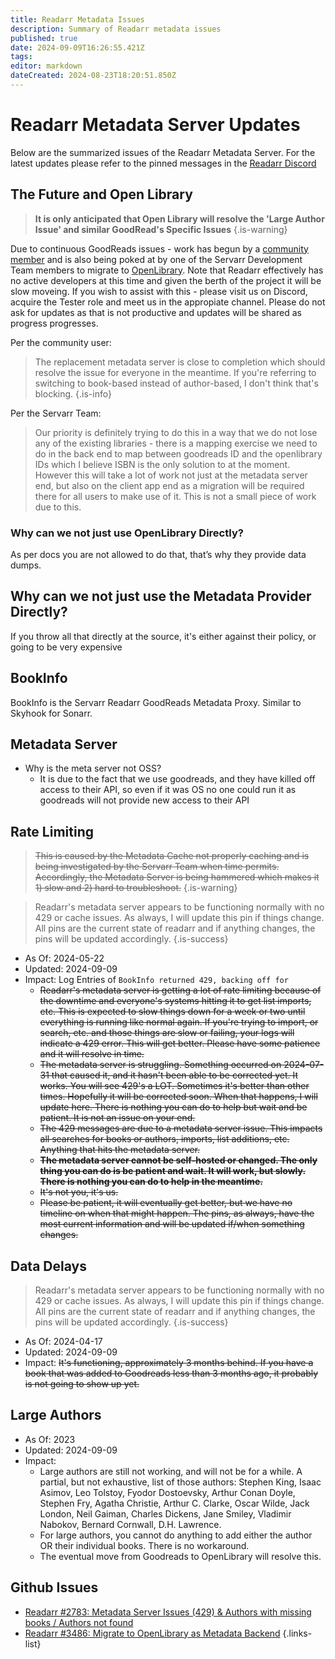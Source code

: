 ```yaml
---
title: Readarr Metadata Issues
description: Summary of Readarr metadata issues
published: true
date: 2024-09-09T16:26:55.421Z
tags: 
editor: markdown
dateCreated: 2024-08-23T18:20:51.850Z
---
```


# Readarr Metadata Server Updates

Below are the summarized issues of the Readarr Metadata Server.
For the latest updates please refer to the pinned messages in the [Readarr Discord](https://readarr.com/discord)

## The Future and Open Library

> **It is only anticipated that Open Library will resolve the 'Large Author Issue' and similar GoodRead's Specific Issues**
{.is-warning}

Due to continuous GoodReads issues - work has begun by a [community member](https://github.com/Saghen/open-library-proxy) and is also being poked at by one of the Servarr Development Team members to migrate to [OpenLibrary](https://openlibrary.org/).  Note that Readarr effectively has no active developers at this time and given the berth of the project it will be slow moveing.  If you wish to assist with this - please visit us on Discord, acquire the Tester role and meet us in the appropiate channel.  Please do not ask for updates as that is not productive and updates will be shared as progress progresses.

Per the community user:

> The replacement metadata server is close to completion which should resolve the issue for everyone in the meantime. If you're referring to switching to book-based instead of author-based, I don't think that's blocking.
{.is-info}

Per the Servarr Team:

> Our priority is definitely trying to do this in a way that we do not lose any of the existing libraries - there is a mapping exercise we need to do in the back end to map between goodreads ID and the openlibrary IDs which I believe ISBN is the only solution to at the moment. However this will take a lot of work not just at the metadata server end, but also on the client app end as a migration will be required there for all users to make use of it. This is not a small piece of work due to this.

### Why can we not just use OpenLibrary Directly?

As per docs you are not allowed to do that, that’s why they provide data dumps.

## Why can we not just use the Metadata Provider Directly?

If you throw all that directly at the source, it's either against their policy, or going to be very expensive

## BookInfo

BookInfo is the Servarr Readarr GoodReads Metadata Proxy. Similar to Skyhook for Sonarr.

## Metadata Server

- Why is the meta server not OSS?
  - It is due to the fact that we use goodreads, and they have killed off access to their API, so even if it was OS no one could run it as goodreads will not provide new access to their API

## Rate Limiting

> ~~This is caused by the Metadata Cache not properly caching and is being investigated by the Servarr Team when time permits.  Accordingly, the Metadata Server is being hammered which makes it 1) slow and 2) hard to troubleshoot.~~
{.is-warning}

> Readarr's metadata server appears to be functioning normally with no 429 or cache issues. As always, I will update this pin if things change. All pins are the current state of readarr and if anything changes, the pins will be updated accordingly.
{.is-success}


- As Of: 2024-05-22
- Updated: 2024-09-09
- Impact: Log Entries of `BookInfo returned 429, backing off for `
  - ~~Readarr's metadata server is getting a lot of rate limiting because of the downtime and everyone's systems hitting it to get list imports, etc. This is expected to slow things down for a week or two until everything is running like normal again. If you're trying to import, or search, etc. and those things are slow or failing, your logs will indicate a 429 error. This will get better. Please have some patience and it will resolve in time.~~
  - ~~The metadata server is struggling. Something occurred on 2024-07-31 that caused it, and it hasn't been able to be corrected yet. It works. You will see 429's a LOT. Sometimes it's better than other times. Hopefully it will be corrected soon. When that happens, I will update here. There is nothing you can do to help but wait and be patient. It is not an issue on your end.~~
  - ~~The 429 messages are due to a metadata server issue. This impacts all searches for books or authors, imports, list additions, etc. Anything that hits the metadata server.~~
  - ~~**The metadata server cannot be self-hosted or changed. The only thing you can do is be patient and wait. It will work, but slowly. There is nothing you can do to help in the meantime.**~~
  - ~~It's not you, it's us.~~
  - ~~Please be patient, it will eventually get better, but we have no timeline on when that might happen. The pins, as always, have the most current information and will be updated if/when something changes.~~

## Data Delays

> Readarr's metadata server appears to be functioning normally with no 429 or cache issues. As always, I will update this pin if things change. All pins are the current state of readarr and if anything changes, the pins will be updated accordingly.
{.is-success}

- As Of: 2024-04-17
- Updated: 2024-09-09
- Impact: ~~It's functioning, approximately 3 months behind. If you have a book that was added to Goodreads less than 3 months ago, it probably is not going to show up yet.~~

## Large Authors

- As Of: 2023
- Updated: 2024-09-09
- Impact:
  - Large authors are still not working, and will not be for a while. A partial, but not exhaustive, list of those authors: Stephen King, Isaac Asimov, Leo Tolstoy, Fyodor Dostoevsky, Arthur Conan Doyle, Stephen Fry, Agatha Christie, Arthur C. Clarke, Oscar Wilde, Jack London, Neil Gaiman, Charles Dickens, Jane Smiley, Vladimir Nabokov, Bernard Cornwall, D.H. Lawrence. 
  -  For large authors, you cannot do anything to add either the author OR their individual books. There is no workaround.
  - The eventual move from Goodreads to OpenLibrary will resolve this.

## Github Issues

- [Readarr #2783: Metadata Server Issues (429) & Authors with missing books / Authors not found](https://github.com/Readarr/Readarr/issues/2783)
- [Readarr #3486: Migrate to OpenLibrary as Metadata Backend](https://github.com/Readarr/Readarr/issues/3486)
{.links-list}
